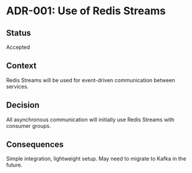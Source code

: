 # ADR-001: Use of Redis Streams

## Status
Accepted

## Context
Redis Streams will be used for event-driven communication between services.

## Decision
All asynchronous communication will initially use Redis Streams with consumer groups.

## Consequences
Simple integration, lightweight setup. May need to migrate to Kafka in the future.
